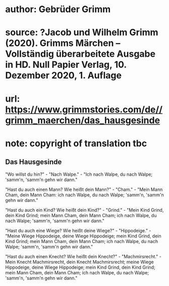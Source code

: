 # author: Gebrüder Grimm
# source: ?Jacob und Wilhelm Grimm (2020). Grimms Märchen – Vollständig überarbeitete Ausgabe in HD. Null Papier Verlag, 10. Dezember 2020, 1. Auflage
# url: https://www.grimmstories.com/de//grimm_maerchen/das_hausgesinde
# note: copyright of translation tbc

## Das Hausgesinde 

"Wo willst du hin?" - "Nach Walpe." - "Ich nach Walpe, du nach
Walpe; 'samm'n, 'samm'n gehn wir dann."

"Hast du auch einen Mann? Wie heißt dein Mann?" - "Cham." - "Mein
Mann Cham, dein Mann Cham: ich nach Walpe, du nach Walpe; 'samm'n,
'samm'n gehn wir dann."

"Hast du auch ein Kind? Wie heißt dein Kind?" - "Grind." - "Mein
Kind Grind, dein Kind Grind; mein Mann Cham, dein Mann Cham; ich nach
Walpe, du nach Walpe; 'samm'n, 'samm'n gehn wir dann."

"Hast du auch eine Wiege? Wie heißt deine Wiege?" - "Hippodeige."
-"Meine Wiege Hippodeige, deine Wiege Hippodeige; mein Kind Grind, dein
Kind Grind; mein Mann Cham, dein Mann Cham; ich nach Walpe, du nach
Walpe; 'samm'n, 'samm'n gehn wir dann."

"Hast du auch einen Knecht? Wie heißt dein Knecht?" -
"Machmirsrecht." - Mein Knecht Machmirsrecht, dein Knecht
Machmirsrecht; meine Wiege Hippodeige, deine Wiege Hippodeige; mein Kind
Grind, dein Kind Grind; mein Mann Cham, dein Mann Cham; ich nach Walpe,
du nach Walpe; 'samm'n, 'samm'n gehn wir dann."

